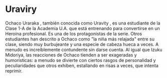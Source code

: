 # Uraviry
Ochaco Uraraka , también conocida como Uravity , es una estudiante de la Clase 1-A de la Academia U.A. que está entrenando para convertirse en un Heroína profesional. Es una de los protagonistas de la serie.
Otros estudiantes han descrito a Ochaco como "la niña más relajada" entre su clase, siendo muy burbujeante y una especie de cabeza hueca a veces. A menudo es increíblemente contundente sin darse cuenta. Al igual que Izuku Midoriya, las reacciones de Ochaco tienden a ser exageradas y humorísticas: a menudo se divierte con ciertos rasgos de personalidad y peculiaridades que otros exhiben, estallando en risas a veces, que intenta reprimir.
